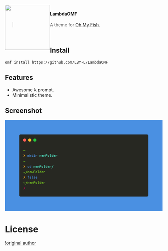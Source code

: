 <img src="https://cdn.rawgit.com/oh-my-fish/oh-my-fish/e4f1c2e0219a17e2c748b824004c8d0b38055c16/docs/logo.svg" align="left" width="144px" height="144px"/>

#### LambdaOMF
> A theme for [Oh My Fish](https://www.github.com/oh-my-fish/oh-my-fish).

<br/>


## Install

```fish
omf install https://github.com/LBY-L/LambdaOMF
```

## Features

* Awesome λ prompt.
* Minimalistic theme.

## Screenshot

<p align="center">
<img src="./screenshot.png" alt="screenshot to be done">
</p>


# License
[!original author](https://github.com/marcin-dudek)
